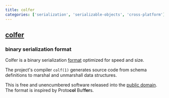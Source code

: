 ```yaml
---
title: colfer
categories: ['serialization', 'serializable-objects', 'cross-platform']
---
```

## [colfer](https://github.com/pascaldekloe/colfer)

### binary serialization format


Colfer is a binary serialization [format](https://github.com/pascaldekloe/colfer/wiki/Spec)
optimized for speed and size.

The project's compiler `colf(1)` generates source code from schema definitions
to marshal and unmarshall data structures.

This is free and unencumbered software released into the
[public domain](http://creativecommons.org/publicdomain/zero/1.0).
The format is inspired by Proto**col** Buf**fer**s.
